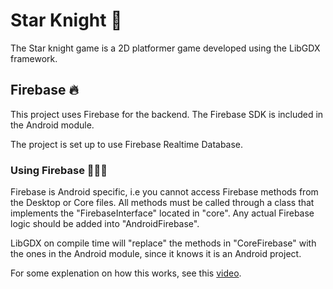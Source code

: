 # Star Knight 🤺

The Star knight game is a 2D platformer game developed using the LibGDX framework.

## Firebase 🔥

This project uses Firebase for the backend. The Firebase SDK is included in the Android module.

The project is set up to use Firebase Realtime Database.

### Using Firebase 🧑🏽‍🚒

Firebase is Android specific, i.e you cannot access Firebase methods from the Desktop or Core files.
All methods must be called through a class that implements the "FirebaseInterface" located in "core".
Any actual Firebase logic should be added into "AndroidFirebase".

LibGDX on compile time will "replace" the methods in "CoreFirebase" with the ones in the Android module,
since it knows it is an Android project.

For some explenation on how this works, see this [video](https://www.youtube.com/watch?v=WhuWqWVJ-_Y).
